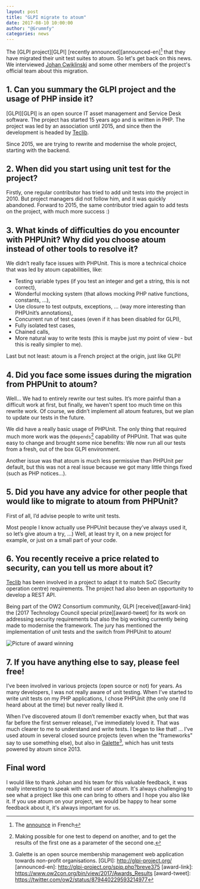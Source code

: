 ```yaml
---
layout: post
title: "GLPI migrate to atoum"
date: 2017-08-10 10:00:00
author: "@Grummfy"
categories: news
---
```


The [GLPI project][GLPI] [recently announced][announced-en][^1] that they have migrated their unit test suites to atoum. So let's get back on
this news. We interviewed [Johan Cwiklinski](https://github.com/trasher) and some other members of the project's official team about this migration.

## 1. Can you summary the GLPI project and the usage of PHP inside it?

[GLPI][GLPI] is an open source IT asset management and Service Desk software. The project has started 15 years ago and is written in PHP.
The project was led by an association until 2015, and since then the development is headed by [Teclib](www.teclib.com).

Since 2015, we are trying to rewrite and modernise the whole project, starting with the backend.

## 2. When did you start using unit test for the project?

Firstly, one regular contributor has tried to add unit tests into the project in 2010. But project managers did not follow him, and it was quickly abandoned.
Forward to 2015, the same contributor tried again to add tests on the project, with much more success :)

## 3. What kinds of difficulties do you encounter with PHPUnit? Why did you choose atoum instead of other tools to resolve it?

We didn’t really face issues with PHPUnit. This is more a technical choice that was led by atoum capabilities, like:

* Testing variable types (if you test an integer and get a string, this is not correct),
* Wonderful mocking system (that allows mocking PHP native functions, constants, …),
* Use closure to test outputs, exceptions, … (way more interesting than PHPUnit’s annotations),
* Concurrent run of test cases (even if it has been disabled for GLPI),
* Fully isolated test cases,
* Chained calls,
* More natural way to write tests (this is maybe just my point of view - but this is really simpler to me).

Last but not least: atoum is a French project at the origin, just like GLPI!

## 4. Did you face some issues during the migration from PHPUnit to atoum?

Well… We had to entirely rewrite our test suites. It’s more painful than a difficult work at first, but finally, we haven't spent too much time on this rewrite work.
Of course, we didn’t implement all atoum features, but we plan to update our tests in the future.

We did have a really basic usage of PHPUnit. The only thing that required much more work was the `@depends`[^2] capability of PHPUnit.
That was quite easy to change and brought some nice benefits: We now run all our tests from a fresh, out of the box GLPI environment.

Another issue was that atoum is much less permissive than PHPUnit per default, but this was not a real issue because we got many little things fixed (such as PHP notices…).

## 5. Did you have any advice for other people that would like to migrate to atoum from PHPUnit?

First of all, I’d advise people to write unit tests.

Most people I know actually use PHPUnit because they’ve always used it, so let’s give atoum a try, …) Well, at least try it, on a new project for example,
or just on a small part of your code.

## 6. You recently receive a price related to security, can you tell us more about it?

[Teclib](www.teclib.com) has been involved in a project to adapt it to match SoC (Security operation centre) requirements. The project had also been an opportunity to develop a REST API.

Being part of the OW2 Consortium community, GLPI [received][award-link] the [2017 Technology Council special prize][award-tweet] for its work on addressing security requirements but 
also the big working currently being made to modernise the framework. The jury has mentioned the implementation of unit tests and the switch from PHPUnit to atoum!

![Picture of award winning](https://pbs.twimg.com/media/DDRlUoSXgAAXBIp.jpg "Award winning")

## 7. If you have anything else to say, please feel free!

I’ve been involved in various projects (open source or not) for years. As many developers, I was not really aware of unit testing.
When I’ve started to write unit tests on my PHP applications, I chose PHPUnit (the only one I’d heard about at the time) but never really liked it.

When I’ve discovered atoum (I don’t remember exactly when, but that was far before the first semver release), I’ve immediately loved it. That was much
clearer to me to understand and write tests. I began to like that! …
I’ve used atoum in several closed source projects (even when the "frameworks" say to use something else), but also in [Galette](http://galette.eu)[^3],
which has unit tests powered by atoum since 2013.



## Final word
I would like to thank Johan and his team for this valuable feedback, it was really interesting to speak with end user of atoum. It's always challenging to see what a project
like this one can bring to others and I hope you also like it. If you use atoum on your project, we would be happy to hear some feedback about it, it's always important for us.


[^1]: The [announce](http://glpi-project.org/spip.php?breve374) in French
[^2]: Making possible for one test to depend on another, and to get the results of the first one as a parameter of the second one.
[^3]: Galette is an open source membership management web application towards non-profit organisations.
[GLPI]: http://glpi-project.org/
[announced-en]: http://glpi-project.org/spip.php?breve375
[award-link]: https://www.ow2con.org/bin/view/2017/Awards_Results
[award-tweet]: https://twitter.com/ow2/status/879440229593214977
